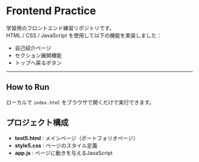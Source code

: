# Frontend Practice

学習用のフロントエンド練習リポジトリです。  
HTML / CSS / JavaScript を使用して以下の機能を実装しました：  
- 自己紹介ページ  
- セクション展開機能  
- トップへ戻るボタン  

---
## How to Run
ローカルで `index.html` をブラウザで開くだけで実行できます。

## プロジェクト構成
- **test5.html** : メインページ（ポートフォリオページ）
- **style5.css** : ページのスタイル定義
- **app.js** : ページに動きを与えるJavaScript
